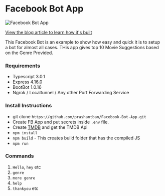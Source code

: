 # Facebook Bot App
![Facebook Bot App](http://prashantb.me/content/images/2018/09/bot.gif)

[View the blog article to learn how it's built]()

This Facebook Bot is an example to show how easy and quick it is to setup a bot for almost all cases.
THis app gives top 10 Movie Suggestions based on the Genre Provided.

### Requirements

- Typescript 3.0.1
- Express 4.16.0
- BootBot 1.0.16
- Ngrok / Localtunnel / Any other Port Forwarding Service

### Install Instructions

- git clone `https://github.com/prashantban/Facebook-Bot-App.git` 
- Create FB App and put secrets inside `.env` file.
- Create [TMDB](https://www.themoviedb.org/) and get the TMDB Api
- `npm install`
- `npm build` - This creates build folder that has the compiled JS
- `npm run`

### Commands
1. `Hello`, `hey` etc 
2. `genre`
3. `more genre`
4. `help`
5. `thankyou` etc